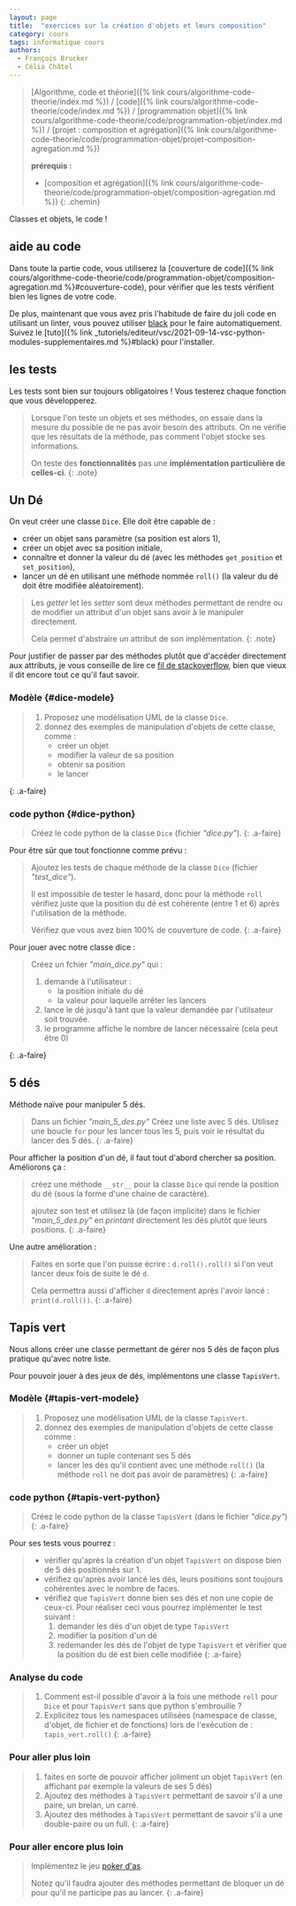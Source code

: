 ```yaml
---
layout: page
title:  "exercices sur la création d'objets et leurs composition"
category: cours
tags: informatique cours 
authors: 
  - François Brucker
  - Célia Châtel
---
```


> [Algorithme, code et théorie]({% link cours/algorithme-code-theorie/index.md %}) / [code]({% link cours/algorithme-code-theorie/code/index.md %}) / [programmation objet]({% link cours/algorithme-code-theorie/code/programmation-objet/index.md %}) / [projet : composition et agrégation]({% link cours/algorithme-code-theorie/code/programmation-objet/projet-composition-agregation.md %})
>
> **prérequis :**
>
> * [composition et agrégation]({% link cours/algorithme-code-theorie/code/programmation-objet/composition-agregation.md %})
{: .chemin}

Classes et objets, le code !

## aide au code

Dans toute la partie code, vous utiliserez la [couverture de code]({% link cours/algorithme-code-theorie/code/programmation-objet/composition-agregation.md %}#couverture-code), pour vérifier que les tests vérifient bien les lignes de votre code.

De plus, maintenant que vous avez pris l'habitude de faire du joli code en utilisant un linter, vous pouvez utiliser [black](https://black.readthedocs.io/en/stable/) pour le faire automatiquement. Suivez le [tuto]({% link _tutoriels/editeur/vsc/2021-09-14-vsc-python-modules-supplementaires.md %}#black) pour l'installer.

## les tests

Les tests sont bien sur toujours obligatoires ! Vous testerez chaque fonction que vous développerez.

> Lorsque l'on teste un objets et ses méthodes, on essaie dans la mesure du possible de ne pas avoir besoin des attributs. On ne vérifie que les résultats de la méthode, pas comment l'objet stocke ses informations.
>
> On teste des **fonctionnalités** pas une **implémentation particulière de celles-ci**.
{: .note}

## Un Dé

On veut créer une classe `Dice`. Elle doit être capable de :

* créer un objet sans paramètre (sa position est alors 1),
* créer un objet avec sa position initiale,
* connaître et donner la valeur du dé (avec les méthodes `get_position` et `set_position`),
* lancer un dé en utilisant une méthode nommée `roll()` (la valeur du dé doit être modifiée aléatoirement).

> Les *getter* let les *setter* sont deux méthodes permettant de rendre ou de modifier un attribut d'un objet sans avoir à le manipuler directement.
>
> Cela permet d'abstraire un attribut de son implémentation.
{: .note}

Pour justifier de passer par des méthodes plutôt que d'accéder directement aux attributs, je vous conseille de lire ce [fil de stackoverflow](https://stackoverflow.com/questions/1568091/why-use-getters-and-setters-accessors?rq=1), bien que vieux il dit encore tout ce qu'il faut savoir.

### Modèle {#dice-modele}

> 1. Proposez une modélisation UML de la classe `Dice`.
> 2. donnez des exemples de manipulation d'objets de cette classe, comme :
>    * créer un objet
>    * modifier la valeur de sa position
>    * obtenir sa position
>    * le lancer
>
{: .a-faire}

### code python {#dice-python}

> Créez le code python de la classe `Dice` (fichier *"dice.py"*).
{: .a-faire}

Pour être sûr que tout fonctionne comme prévu :

> Ajoutez les tests de chaque méthode de la classe `Dice` (fichier *"test_dice"*).
>
> Il est impossible de tester le hasard, donc pour la méthode `roll` vérifiez juste que la position du dé est cohérente (entre 1 et 6) après l'utilisation de la méthode.
>
> Vérifiez que vous avez bien 100% de couverture de code.
{: .a-faire}

Pour jouer avec notre classe dice :

> Créez un fchier *"main_dice.py"* qui :
>
> 1. demande à l'utilisateur :
>    * la position initiale du dé
>    * la valeur pour laquelle arrêter les lancers
> 2. lance le dé jusqu'à tant que la valeur demandée par l'utilsateur soit trouvée.
> 3. le programme affiche le nombre de lancer nécessaire (cela peut être 0)
>
{: .a-faire}

## 5 dés

Méthode naïve pour manipuler 5 dés.

> Dans un fichier *"main_5_des.py"* Créez une liste avec 5 dés. Utilisez une boucle `for` pour les lancer tous les 5, puis voir le résultat du lancer des 5 dés.
{: .a-faire}

Pour afficher la position d'un dé, il faut tout d'abord chercher sa position. Améliorons ça :

> créez une méthode  `__str__` pour la classe `Dice` qui rende la position du dé (sous la forme d'une chaine de caractère).
>
> ajoutez son test et utilisez là (de façon implicite) dans le fichier *"main_5_des.py"* en *printant* directement les dés plutôt que leurs positions.
{: .a-faire}

Une autre amélioration :

> Faites en sorte que l'on puisse écrire : `d.roll().roll()` si l'on veut lancer deux fois de suite le dé `d`.
>
> Cela permettra aussi d'afficher `d` directement après l'avoir lancé : `print(d.roll())`.
{: .a-faire}

## Tapis vert

Nous allons créer une classe permettant de gérer nos 5 dès de façon plus pratique qu'avec notre liste.

Pour pouvoir jouer à des jeux de dés, implémentons une classe `TapisVert`.

### Modèle {#tapis-vert-modele}

> 1. Proposez une modélisation UML de la classe `TapisVert`.
> 2. donnez des exemples de manipulation d'objets de cette classe comme :
>    * créer un objet
>    * donner un tuple contenant ses 5 dés
>    * lancer les dés qu'il contient avec une méthode `roll()` (la méthode `roll` ne doit pas avoir de paramètres)
{: .a-faire}

### code python {#tapis-vert-python}

> Créez le code python de la classe `TapisVert` (dans le fichier *"dice.py"*)
{: .a-faire}

Pour ses tests vous pourrez :

> * vérifier qu'après la création d'un objet `TapisVert` on dispose bien de 5 dés positionnés sur 1.
> * vérifiez qu'après avoir lancé les dés, leurs positions sont toujours cohérentes avec le nombre de faces.
> * vérifiez que `TapisVert` donne bien ses dés et non une copie de ceux-ci. Pour réaliser ceci vous pourrez implémenter le test suivant :
>    1. demander les dés d'un objet de type `TapisVert`
>    2. modifier la position d'un dé
>    3. redemander les dés de l'objet de type `TapisVert` et vérifier que la position du dé est bien celle modifiée
{: .a-faire}

### Analyse du code

> 1. Comment est-il possible d'avoir à la fois une méthode `roll` pour `Dice` et pour `TapisVert` sans que python s'embrouille ?
> 2. Explicitez tous les namespaces utilisées (namespace de classe, d'objet, de fichier et de fonctions) lors de l'exécution de : `tapis_vert.roll()`
{: .a-faire}

### Pour aller plus loin

> 1. faites en sorte de pouvoir afficher joliment un objet `TapisVert` (en affichant par exemple la valeurs de ses 5 dés)
> 2. Ajoutez des méthodes à `TapisVert` permettant de savoir s'il a une paire, un brelan, un carré.
> 3. Ajoutez des méthodes à `TapisVert` permettant de savoir s'il a une double-paire ou un full.
{: .a-faire}

### Pour aller encore plus loin

> Implémentez le jeu [poker d'as](https://fr.wikipedia.org/wiki/Poker_d%27as).
>
> Notez qu'il faudra ajouter des méthodes permettant de bloquer un dé pour qu'il ne participe pas au lancer.
{: .a-faire}
